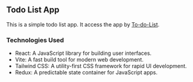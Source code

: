 ## Todo List App

This is a simple todo list app. It access the app by [To-do-List](https://maxchu0523.github.io/To-do-List/).

### Technologies Used

- React: A JavaScript library for building user interfaces.
- Vite: A fast build tool for modern web development.
- Tailwind CSS: A utility-first CSS framework for rapid UI development.
- Redux: A predictable state container for JavaScript apps.


